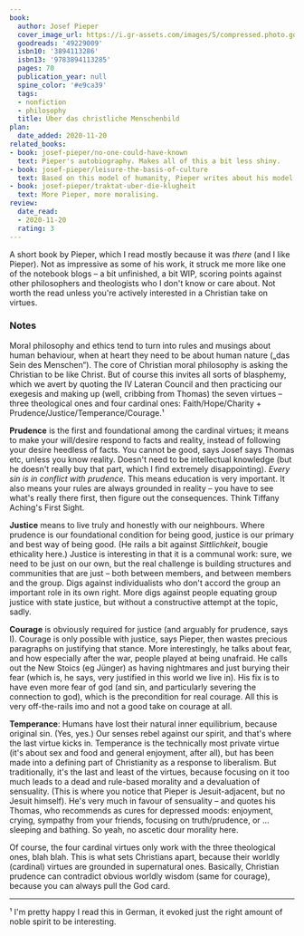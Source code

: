 ```yaml
---
book:
  author: Josef Pieper
  cover_image_url: https://i.gr-assets.com/images/S/compressed.photo.goodreads.com/books/1566810569l/49229009._SX318_SY475_.jpg
  goodreads: '49229009'
  isbn10: '3894113286'
  isbn13: '9783894113285'
  pages: 70
  publication_year: null
  spine_color: '#e9ca39'
  tags:
  - nonfiction
  - philosophy
  title: Über das christliche Menschenbild
plan:
  date_added: 2020-11-20
related_books:
- book: josef-pieper/no-one-could-have-known
  text: Pieper's autobiography. Makes all of this a bit less shiny.
- book: josef-pieper/leisure-the-basis-of-culture
  text: Based on this model of humanity, Pieper writes about his model of work and leisure.
- book: josef-pieper/traktat-uber-die-klugheit
  text: More Pieper, more moralising.
review:
  date_read:
  - 2020-11-20
  rating: 3
---
```


A short book by Pieper, which I read mostly because it was *there* (and I like Pieper). Not as impressive as some of his
work, it struck me more like one of the notebook blogs – a bit unfinished, a bit WIP, scoring points against other
philosophers and theologists who I don't know or care about. Not worth the read unless you're actively interested in
a Christian take on virtues.

### Notes

Moral philosophy and ethics tend to turn into rules and musings about human behaviour, when at heart they need to be
about human nature („das Sein des Menschen“). The core of Christian moral philosophy is asking the Christian to be like
Christ. But of course this invites all sorts of blasphemy, which we avert by quoting the IV Lateran Council and then
practicing our exegesis and making up (well, cribbing from Thomas) the seven virtues – three theological ones and four
cardinal ones: Faith/Hope/Charity + Prudence/Justice/Temperance/Courage.¹

**Prudence** is the first and foundational among the cardinal virtues; it means to make your will/desire respond to
facts and reality, instead of following your desire heedless of facts. You cannot be good, says Josef says Thomas etc,
unless you know reality. Doesn't need to be intellectual knowledge (but he doesn't really buy that part, which I find
extremely disappointing). *Every sin is in conflict with prudence.* This means education is very important. It also
means your rules are always grounded in reality – you have to see what's really there first, then figure out the
consequences. Think Tiffany Aching's First Sight.

**Justice** means to live truly and honestly with our neighbours. Where prudence is our foundational condition for being
good, justice is our primary and best way of being good. (He rails a bit against *Sittlichkeit*, bougie ethicality
here.) Justice is interesting in that it is a communal work: sure, we need to be just on our own, but the real challenge
is building structures and communities that are just – both between members, and between members and the group. Digs
against individualists who don't accord the group an important role in its own right. More digs against people equating
group justice with state justice, but without a constructive attempt at the topic, sadly.

**Courage** is obviously required for justice (and arguably for prudence, says I). Courage is only possible with
justice, says Pieper, then wastes precious paragraphs on justifying that stance. More interestingly, he talks about
fear, and how especially after the war, people played at being unafraid. He calls out the New Stoics (eg Jünger) as
having nightmares and just burying their fear (which is, he says, very justified in this world we live in). His
fix is to have even more fear of god (and sin, and particularly severing the connection to god), which
is the precondition for real courage. All this is very off-the-rails imo and not a good take on courage at all.

**Temperance**: Humans have lost their natural inner equilibrium, because original sin. (Yes, yes.) Our senses rebel
against our spirit, and that's where the last virtue kicks in. Temperance is the technically most private virtue (it's
about sex and food and general enjoyment, after all), but has been made into a defining part of Christianity as a
response to liberalism. But traditionally, it's the last and least of the virtues, because focusing on it too much leads
to a dead and rule-based morality and a devaluation of sensuality. (This is where you notice that Pieper is
Jesuit-adjacent, but no Jesuit himself). He's very much in favour of sensuality – and quotes his Thomas, who recommends
as cures for depressed moods: enjoyment, crying, sympathy from your friends, focusing on truth/prudence, or … sleeping
and bathing. So yeah, no ascetic dour morality here.

Of course, the four cardinal virtues only work with the three theological ones, blah blah. This is what sets Christians
apart, because their worldly (cardinal) virtues are grounded in supernatural ones. Basically, Christian prudence can
contradict obvious worldly wisdom (same for courage), because you can always pull the God card.

-----

¹ I'm pretty happy I read this in German, it evoked just the right amount of noble spirit to be interesting.
